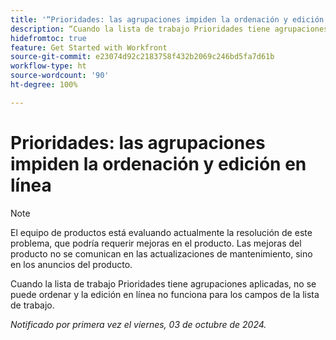 ```yaml
---
title: '“Prioridades: las agrupaciones impiden la ordenación y edición en línea”'
description: “Cuando la lista de trabajo Prioridades tiene agrupaciones aplicadas, no se puede ordenar y la edición en línea no funciona para los campos de la lista de trabajo”.
hidefromtoc: true
feature: Get Started with Workfront
source-git-commit: e23074d92c2183758f432b2069c246bd5fa7d61b
workflow-type: ht
source-wordcount: '90'
ht-degree: 100%

---
```


# Prioridades: las agrupaciones impiden la ordenación y edición en línea

>[!NOTE]
>
>El equipo de productos está evaluando actualmente la resolución de este problema, que podría requerir mejoras en el producto. Las mejoras del producto no se comunican en las actualizaciones de mantenimiento, sino en los anuncios del producto.

Cuando la lista de trabajo Prioridades tiene agrupaciones aplicadas, no se puede ordenar y la edición en línea no funciona para los campos de la lista de trabajo.

_Notificado por primera vez el viernes, 03 de octubre de 2024._
